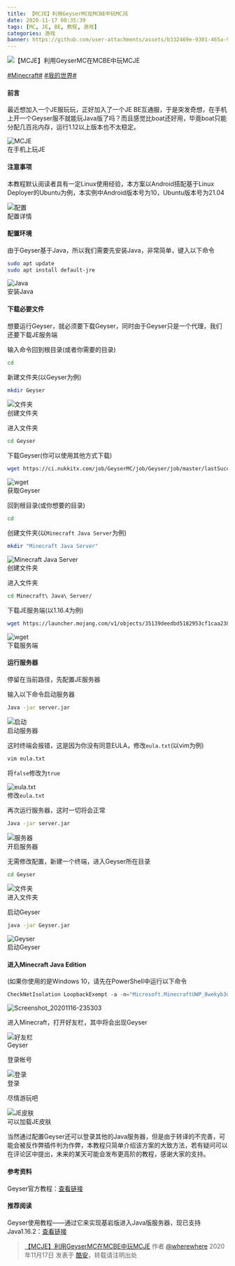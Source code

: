 ```yaml
---
title: 【MCJE】利用GeyserMC在MCBE中玩MCJE
date: 2020-11-17 08:35:39
tags: [MC, JE, BE, 教程, 游戏]
categories: 游戏
banner: https://github.com/user-attachments/assets/b332469e-9301-465a-91fd-fb589cb147f0
---
```

![【MCJE】利用GeyserMC在MCBE中玩MCJE](https://github.com/user-attachments/assets/b332469e-9301-465a-91fd-fb589cb147f0)

[#Minecraft#](https://www.coolapk.com/t/Minecraft) [#我的世界#](https://www.coolapk.com/t/我的世界)

#### 前言

最近想加入一个JE服玩玩，正好加入了一个JE BE互通服，于是突发奇想，在手机上开一个Geyser服不就能玩Java版了吗？而且感觉比boat还好用，毕竟boat只能分配几百兆内存，运行1.12以上版本也不太稳定。

<img src="https://github.com/user-attachments/assets/1bf88ec1-00a1-4688-9478-f301bb5ac8ea" alt="MCJE" />
<figcaption>在手机上玩JE</figcaption>

#### 注意事项

本教程默认阅读者具有一定Linux使用经验，本方案以Android搭配基于Linux Deployer的Ubuntu为例，本实例中Android版本号为10，Ubuntu版本号为21.04

<img src="https://github.com/user-attachments/assets/a6a318f4-2b5b-418a-8468-2ffcef4423a2" alt="配置" />
<figcaption>配置详情</figcaption>

#### 配置环境<!--more-->

由于Geyser基于Java，所以我们需要先安装Java，非常简单，键入以下命令

```sh
sudo apt update
sudo apt install default-jre
```

<img src="https://github.com/user-attachments/assets/86a169aa-c2a8-43f4-84e4-c8dea21406c1" alt="Java" />
<figcaption>安装Java</figcaption>

#### 下载必要文件

想要运行Geyser，就必须要下载Geyser，同时由于Geyser只是一个代理，我们还要下载JE服务端

输入命令回到根目录(或者你需要的目录)

```sh
cd
```

新建文件夹(以Geyser为例)

```sh
mkdir Geyser
```

<img src="https://github.com/user-attachments/assets/486f65d0-48d2-4a0b-87d2-a71d2341806d" alt="文件夹" />
<figcaption>创建文件夹</figcaption>

进入文件夹

```sh
cd Geyser
```

下载Geyser(你可以使用其他方式下载)

```sh
wget https://ci.nukkitx.com/job/GeyserMC/job/Geyser/job/master/lastSuccessfulBuild/artifact/bootstrap/standalone/target/Geyser.jar
```

<img src="https://github.com/user-attachments/assets/5ce3f54c-5231-4da1-a4fc-267567e6a930" alt="wget" />
<figcaption>获取Geyser</figcaption>

回到根目录(或你想要的目录)

```sh
cd
```

创建文件夹(以`Minecraft Java Server`为例)

```sh
mkdir "Minecraft Java Server"
```

<img src="https://github.com/user-attachments/assets/664bee3e-0371-45ba-b7ef-3997faa6c7a7" alt="Minecraft Java Server" />
<figcaption>创建文件夹</figcaption>

进入文件夹

```sh
cd Minecraft\ Java\ Server/
```

下载JE服务端(以1.16.4为例)

```sh
wget https://launcher.mojang.com/v1/objects/35139deedbd5182953cf1caa23835da59ca3d7cd/server.jar
```

<img src="https://github.com/user-attachments/assets/c5b6bdfd-6637-4437-a54c-d9805d837af2" alt="wget" />
<figcaption>下载服务端</figcaption>

#### 运行服务器

停留在当前路径，先配置JE服务器

输入以下命令启动服务器

```sh
Java -jar server.jar
```

<img src="https://github.com/user-attachments/assets/2759f591-8265-4603-9c48-d8aae6a82278" alt="启动" />
<figcaption>启动服务器</figcaption>

这时终端会报错，这是因为你没有同意EULA，修改`eula.txt`(以vim为例)

```sh
vim eula.txt
```

将`false`修改为`true`

<img src="https://github.com/user-attachments/assets/dd6e3897-aa47-4e95-97cf-6dfcdf1c041a" alt="eula.txt" />
<figcaption>修改<code>eula.txt</code></figcaption>

再次运行服务器，这时一切将会正常

```sh
Java -jar server.jar
```

<img src="https://github.com/user-attachments/assets/75ce4e2f-548e-4346-b0f6-43b3afa023c4" alt="服务器" />
<figcaption>开启服务器</figcaption>

无需修改配置，新建一个终端，进入Geyser所在目录

```sh
cd Geyser
```

<img src="https://github.com/user-attachments/assets/eb5c6c2b-635d-4fe4-ab90-f11fb00253ef" alt="文件夹" />
<figcaption>进入文件夹</figcaption>

启动Geyser

```sh
java -jar Geyser.jar
```

<img src="https://github.com/user-attachments/assets/8829e231-bd28-4493-8edf-5fdd2dc891cf" alt="Geyser" />
<figcaption>启动Geyser</figcaption>

#### 进入Minecraft Java Edition

(如果你使用的是Windows 10，请先在PowerShell中运行以下命令

```ps1
CheckNetIsolation LoopbackExempt -a -n="Microsoft.MinecraftUWP_8wekyb3d8bbwe"
```

![Screenshot_20201116-235303](https://github.com/user-attachments/assets/053f23f6-c831-4df2-b540-28987caf3c64)

进入Minecraft，打开好友栏，其中将会出现Geyser

<img src="https://github.com/user-attachments/assets/7184dbd6-fa8a-4aff-a447-66801b7bfbf4" alt="好友栏" />
<figcaption>Geyser</figcaption>

登录帐号

<img src="https://github.com/user-attachments/assets/f5a05c74-4c2f-44e1-baaf-b9cd566062de" alt="登录" />
<figcaption>登录</figcaption>

尽情游玩吧

<img src="https://github.com/user-attachments/assets/97f6bc5e-6d3b-4038-bc86-db5c145609b1" alt="JE皮肤" />
<figcaption>可以加载JE皮肤</figcaption>

当然通过配置Geyser还可以登录其他的Java服务器，但是由于转译的不完善，可能会被反作弊插件判为作弊，本教程只简单介绍该方案的大致方法，若有疑问可以在评论区中提出，未来的某天可能会发布更高阶的教程，感谢大家的支持。

#### 参考资料

Geyser官方教程：[查看链接](https://github.com/GeyserMC/Geyser/wiki/Setup)

#### 推荐阅读

Geyser使用教程——通过它来实现基岩版进入Java版服务器，现已支持Java1.16.2：[查看链接](https://www.mcbbs.net/forum.php?mod=viewthread&tid=973002&highlight=)

> [【MCJE】利用GeyserMC在MCBE中玩MCJE](https://www.coolapk.com/feed/22991565?shareKey=ODBmYTQ0ZjFjZDNjNjY0N2FlMDc) 作者 [@wherewhere](https://www.coolapk.com/u/wherewhere) 2020年11月17日 发表于 [酷安](https://www.coolapk.com "Coolapk")，转载请注明出处
